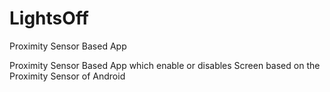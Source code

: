 # LightsOff
Proximity Sensor Based App

Proximity Sensor Based App which enable or disables Screen based on the Proximity Sensor of Android
